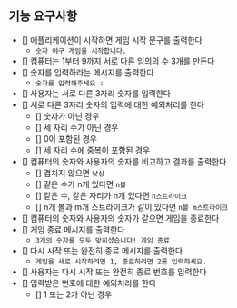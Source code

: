 ## 기능 요구사항
- [] 애플리케이션이 시작하면 게임 시작 문구를 출력한다
  - `숫자 야구 게임을 시작합니다.`
- [] 컴퓨터는 1부터 9까지 서로 다른 임의의 수 3개를 만든다
- [] 숫자를 입력하라는 메시지를 출력한다
  - `숫자를 입력해주세요 : `
- [] 사용자는 서로 다른 3자리 숫자를 입력한다
- [] 서로 다른 3자리 숫자의 입력에 대한 예외처리를 한다
  - [] 숫자가 아닌 경우
  - [] 세 자리 수가 아닌 경우
  - [] 0이 포함된 경우
  - [] 세 자리 수에 중복이 포함된 경우
- [] 컴퓨터의 숫자와 사용자의 숫자를 비교하고 결과를 출력한다
  - [] 겹치지 않으면 `낫싱`
  - [] 같은 수가 n개 있다면 `n볼`
  - [] 같은 수, 같은 자리가 n개 있다면 `n스트라이크`
  - [] n개 볼과 m개 스트라이크가 같이 있다면 `n볼 m스트라이크`
- [] 컴퓨터의 숫자와 사용자의 숫자가 같으면 게임을 종료한다
- [] 게임 종료 메시지를 출력한다
  - `3개의 숫자를 모두 맞히셨습니다! 게임 종료`
- [] 다시 시작 또는 완전히 종료 메시지를 출력한다
  - `게임을 새로 시작하려면 1, 종료하려면 2를 입력하세요.`
- [] 사용자는 다시 시작 또는 완전히 종료 번호를 입력한다
- [] 입력받은 번호에 대한 예외처리를 한다
  - [] 1 또는 2가 아닌 경우